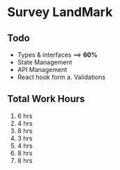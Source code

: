 # Survey LandMark

## Todo

- Types & interfaces ==> **60%**
- State Management
- API Management
- React hook form
  a. Validations

## Total Work Hours

1. 6 hrs
2. 4 hrs
3. 8 hrs
4. 3 hrs
5. 4 hrs
6. 8 hrs
7. 8 hrs
